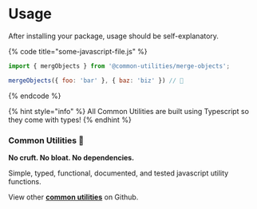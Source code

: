 # Usage

After installing your package, usage should be self-explanatory.

{% code title="some-javascript-file.js" %}
```javascript
import { mergObjects } from '@common-utilities/merge-objects';

mergeObjects({ foo: 'bar' }, { baz: 'biz' }) // 🎉
```
{% endcode %}

{% hint style="info" %}
All Common Utilities are built using Typescript so they come with types!
{% endhint %}

### Common Utilities 🧰

**No cruft. No bloat. No dependencies.**

Simple, typed, functional, documented, and tested javascript utility functions.

View other [**common utilities**](https://github.com/yowainwright/common-utilities) on Github.


